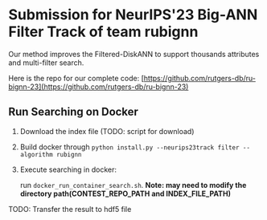 # Submission for NeurIPS'23 Big-ANN Filter Track of team rubignn

Our method improves the Filtered-DiskANN to support thousands attributes and multi-filter search.

Here is the repo for our complete code: [https://github.com/rutgers-db/ru-bignn-23](https://github.com/rutgers-db/ru-bignn-23)

## Run Searching on Docker

1. Download the index file (TODO: script for download)

2. Build docker through `python install.py --neurips23track filter --algorithm rubignn`

3. Execute searching in docker:

      run `docker_run_container_search.sh`. **Note: may need to modify the directory path(CONTEST_REPO_PATH and INDEX_FILE_PATH)**

TODO: Transfer the result to hdf5 file
